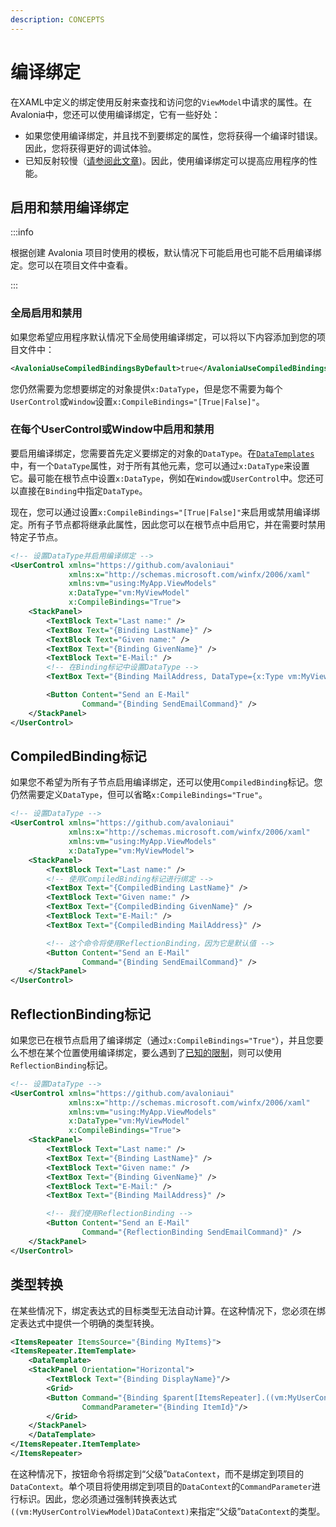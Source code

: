 ```yaml
---
description: CONCEPTS
---
```


# 编译绑定

在XAML中定义的绑定使用反射来查找和访问您的`ViewModel`中请求的属性。在Avalonia中，您还可以使用编译绑定，它有一些好处：

* 如果您使用编译绑定，并且找不到要绑定的属性，您将获得一个编译时错误。因此，您将获得更好的调试体验。
* 已知反射较慢（[请参阅此文章](https://www.codeproject.com/Articles/1161127/Why-is-reflection-slow))。因此，使用编译绑定可以提高应用程序的性能。

## 启用和禁用编译绑定

:::info

根据创建 Avalonia 项目时使用的模板，默认情况下可能启用也可能不启用编译绑定。您可以在项目文件中查看。

:::

### 全局启用和禁用

如果您希望应用程序默认情况下全局使用编译绑定，可以将以下内容添加到您的项目文件中：

```xml
<AvaloniaUseCompiledBindingsByDefault>true</AvaloniaUseCompiledBindingsByDefault>
```

您仍然需要为您想要绑定的对象提供`x:DataType`，但是您不需要为每个`UserControl`或`Window`设置`x:CompileBindings="[True|False]"`。

### 在每个UserControl或Window中启用和禁用

要启用编译绑定，您需要首先定义要绑定的对象的`DataType`。在[`DataTemplates`](../data-templates)中，有一个`DataType`属性，对于所有其他元素，您可以通过`x:DataType`来设置它。最可能在根节点中设置`x:DataType`，例如在`Window`或`UserControl`中。您还可以直接在`Binding`中指定`DataType`。

现在，您可以通过设置`x:CompileBindings="[True|False]"`来启用或禁用编译绑定。所有子节点都将继承此属性，因此您可以在根节点中启用它，并在需要时禁用特定子节点。

```xml
<!-- 设置DataType并启用编译绑定 -->
<UserControl xmlns="https://github.com/avaloniaui"
             xmlns:x="http://schemas.microsoft.com/winfx/2006/xaml"
             xmlns:vm="using:MyApp.ViewModels"
             x:DataType="vm:MyViewModel"
             x:CompileBindings="True">
    <StackPanel>
        <TextBlock Text="Last name:" />
        <TextBox Text="{Binding LastName}" />
        <TextBlock Text="Given name:" />
        <TextBox Text="{Binding GivenName}" />
        <TextBlock Text="E-Mail:" />
        <!-- 在Binding标记中设置DataType -->
        <TextBox Text="{Binding MailAddress, DataType={x:Type vm:MyViewModel}}" />

        <Button Content="Send an E-Mail"
                Command="{Binding SendEmailCommand}" />
    </StackPanel>
</UserControl>
```

## CompiledBinding标记

如果您不希望为所有子节点启用编译绑定，还可以使用`CompiledBinding`标记。您仍然需要定义`DataType`，但可以省略`x:CompileBindings="True"`。

```xml
<!-- 设置DataType -->
<UserControl xmlns="https://github.com/avaloniaui"
             xmlns:x="http://schemas.microsoft.com/winfx/2006/xaml"
             xmlns:vm="using:MyApp.ViewModels"
             x:DataType="vm:MyViewModel">
    <StackPanel>
        <TextBlock Text="Last name:" />
        <!-- 使用CompiledBinding标记进行绑定 -->
        <TextBox Text="{CompiledBinding LastName}" />
        <TextBlock Text="Given name:" />
        <TextBox Text="{CompiledBinding GivenName}" />
        <TextBlock Text="E-Mail:" />
        <TextBox Text="{CompiledBinding MailAddress}" />

        <!-- 这个命令将使用ReflectionBinding，因为它是默认值 -->
        <Button Content="Send an E-Mail"
                Command="{Binding SendEmailCommand}" />
    </StackPanel>
</UserControl>
```

## ReflectionBinding标记

如果您已在根节点启用了编译绑定（通过`x:CompileBindings="True"`），并且您要么不想在某个位置使用编译绑定，要么遇到了[已知的限制](#known-limitations)，则可以使用`ReflectionBinding`标记。

```xml
<!-- 设置DataType -->
<UserControl xmlns="https://github.com/avaloniaui"
             xmlns:x="http://schemas.microsoft.com/winfx/2006/xaml"
             xmlns:vm="using:MyApp.ViewModels"
             x:DataType="vm:MyViewModel"
             x:CompileBindings="True">
    <StackPanel>
        <TextBlock Text="Last name:" />
        <TextBox Text="{Binding LastName}" />
        <TextBlock Text="Given name:" />
        <TextBox Text="{Binding GivenName}" />
        <TextBlock Text="E-Mail:" />
        <TextBox Text="{Binding MailAddress}" />

        <!-- 我们使用ReflectionBinding -->
        <Button Content="Send an E-Mail"
                Command="{ReflectionBinding SendEmailCommand}" />
    </StackPanel>
</UserControl>
```

## 类型转换

在某些情况下，绑定表达式的目标类型无法自动计算。在这种情况下，您必须在绑定表达式中提供一个明确的类型转换。

```xml
<ItemsRepeater ItemsSource="{Binding MyItems}">
<ItemsRepeater.ItemTemplate>
    <DataTemplate>
    <StackPanel Orientation="Horizontal">
        <TextBlock Text="{Binding DisplayName}"/>
        <Grid>
        <Button Command="{Binding $parent[ItemsRepeater].((vm:MyUserControlViewModel)DataContext).DoItCommand}"
                CommandParameter="{Binding ItemId}"/>
        </Grid>
    </StackPanel>
    </DataTemplate>
</ItemsRepeater.ItemTemplate>
</ItemsRepeater>
```

在这种情况下，按钮命令将绑定到“父级”`DataContext`，而不是绑定到项目的`DataContext`。单个项目将使用绑定到项目的`DataContext`的`CommandParameter`进行标识。因此，您必须通过强制转换表达式`((vm:MyUserControlViewModel)DataContext)`来指定“父级”`DataContext`的类型。